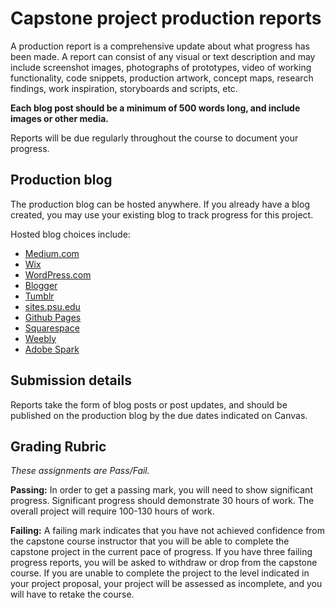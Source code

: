 # Capstone project production reports

A production report is a comprehensive update about what progress has been made. A report can consist of any visual or text description and may include screenshot images, photographs of prototypes, video of working functionality, code snippets, production artwork, concept maps, research findings, work inspiration, storyboards and scripts, etc.

**Each blog post should be a minimum of 500 words long, and include images or other media.**

Reports will be due regularly throughout the course to document your progress.

## Production blog

The production blog can be hosted anywhere. If you already have a blog created, you may use your existing blog to track progress for this project.

Hosted blog choices include:

- [Medium.com](http://medium.com)
- [Wix](https://www.wix.com/)
- [WordPress.com](http://wordpress.com)
- [Blogger](https://www.blogger.com)
- [Tumblr](https://www.tumblr.com/)
- [sites.psu.edu](https://sites.psu.edu)
- [Github Pages](https://pages.github.com/)
- [Squarespace](http://squarespace.com)
- [Weebly](https://www.weebly.com/)
- [Adobe Spark](https://spark.adobe.com/)

## Submission details

Reports take the form of blog posts or post updates, and should be published on the production blog by the due dates indicated on Canvas.

## Grading Rubric

*These assignments are Pass/Fail.*

**Passing:** In order to get a passing mark, you will need to show significant progress. Significant progress should demonstrate 30 hours of work. The overall project will require 100-130 hours of work.

**Failing:** A failing mark indicates that you have not achieved confidence from the capstone course instructor that you will be able to complete the capstone project in the current pace of progress. If you have three failing progress reports, you will be asked to withdraw or drop from the capstone course. If you are unable to complete the project to the level indicated in your project proposal, your project will be assessed as incomplete, and you will have to retake the course.

